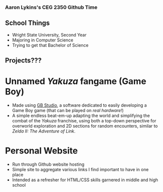 ### Aaron Lykins's CEG 2350 Github Time

## School Things

- Wright State University, Second Year
- Majoring in Computer Science
- Trying to get that Bachelor of Science

## Projects???

# Unnamed _Yakuza_ fangame (Game Boy)

- Made using [GB Studio](https://www.gbstudio.dev/), a software dedicated to easily developing a Game Boy game (that can be played on _real hardware!_)
- A simple endless beat-em-up adapting the world and simplifying the combat of the _Yakuza_ franchise, using both a top-down perspective for overworld exploration and 2D sections for random encounters, similar to _Zelda II: The Adventure of Link_.

# Personal Website

- Run through Github website hosting
- Simple site to aggregate various links I find important to have in one place
- Intended as a refresher for HTML/CSS skills garnered in middle and high school
